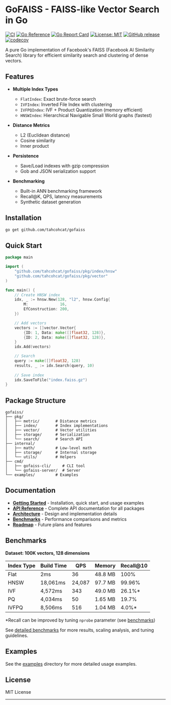 # GoFAISS - FAISS-like Vector Search in Go

[![CI](https://github.com/tahcohcat/gofaiss/actions/workflows/ci.yaml/badge.svg)](https://github.com/tahcohcat/gofaiss/actions/workflows/ci.yaml)
[![Go Reference](https://pkg.go.dev/badge/github.com/tahcohcat/gofaiss.svg)](https://pkg.go.dev/github.com/tahcohcat/gofaiss)
[![Go Report Card](https://goreportcard.com/badge/github.com/tahcohcat/gofaiss)](https://goreportcard.com/report/github.com/tahcohcat/gofaiss)
[![License: MIT](https://img.shields.io/badge/License-MIT-yellow.svg)](https://opensource.org/licenses/MIT)
[![GitHub release](https://img.shields.io/github/v/release/tahcohcat/gofaiss)](https://github.com/tahcohcat/gofaiss/releases)
[![codecov](https://codecov.io/gh/tahcohcat/gofaiss/branch/main/graph/badge.svg)](https://codecov.io/gh/tahcohcat/gofaiss)

A pure Go implementation of Facebook's FAISS (Facebook AI Similarity Search) library for efficient similarity search and clustering of dense vectors.


## Features

- **Multiple Index Types**
  - `FlatIndex`: Exact brute-force search
  - `IVFIndex`: Inverted File Index with clustering
  - `IVFPQIndex`: IVF + Product Quantization (memory efficient)
  - `HNSWIndex`: Hierarchical Navigable Small World graphs (fastest)

- **Distance Metrics**
  - L2 (Euclidean distance)
  - Cosine similarity
  - Inner product

- **Persistence**
  - Save/Load indexes with gzip compression
  - Gob and JSON serialization support

- **Benchmarking**
  - Built-in ANN benchmarking framework
  - Recall@K, QPS, latency measurements
  - Synthetic dataset generation

## Installation

```bash
go get github.com/tahcohcat/gofaiss
```

## Quick Start

```go
package main

import (
    "github.com/tahcohcat/gofaiss/pkg/index/hnsw"
    "github.com/tahcohcat/gofaiss/pkg/vector"
)

func main() {
    // Create HNSW index
    idx, _ := hnsw.New(128, "l2", hnsw.Config{
        M:              16,
        EfConstruction: 200,
    })

    // Add vectors
    vectors := []vector.Vector{
        {ID: 1, Data: make([]float32, 128)},
        {ID: 2, Data: make([]float32, 128)},
    }
    idx.Add(vectors)

    // Search
    query := make([]float32, 128)
    results, _ := idx.Search(query, 10)
    
    // Save index
    idx.SaveToFile("index.faiss.gz")
}
```

## Package Structure

```
gofaiss/
├── pkg/
│   ├── metric/       # Distance metrics
│   ├── index/        # Index implementations
│   ├── vector/       # Vector utilities
│   ├── storage/      # Serialization
│   └── search/       # Search API
├── internal/
│   ├── math/         # Low-level math
│   ├── storage/      # Internal storage
│   └── utils/        # Helpers
├── cmd/
│   ├── gofaiss-cli/     # CLI tool
│   └── gofaiss-server/  # Server
└── examples/         # Examples
```

## Documentation

- **[Getting Started](./docs/getting-started.md)** - Installation, quick start, and usage examples
- **[API Reference](./docs/api.md)** - Complete API documentation for all packages
- **[Architecture](./docs/architecture.md)** - Design and implementation details
- **[Benchmarks](./docs/benchmarks.md)** - Performance comparisons and metrics
- **[Roadmap](./docs/roadmap.md)** - Future plans and features

## Benchmarks

**Dataset: 100K vectors, 128 dimensions**

| Index Type | Build Time | QPS | Memory | Recall@10 |
|------------|-----------|-----|---------|-----------|
| Flat       | 2ms       | 36 | 48.8 MB | 100% |
| HNSW       | 18,061ms  | 24,087 | 97.7 MB | 99.96% |
| IVF        | 4,572ms   | 343 | 49.0 MB | 26.1%* |
| PQ         | 4,034ms   | 50 | 1.65 MB | 19.7% |
| IVFPQ      | 8,506ms   | 516 | 1.04 MB | 4.0%* |

*Recall can be improved by tuning `nprobe` parameter (see [benchmarks](./docs/benchmarks.md))

See [detailed benchmarks](./docs/benchmarks.md) for more results, scaling analysis, and tuning guidelines.

## Examples

See the [examples](./example) directory for more detailed usage examples.

## License

MIT License

---
